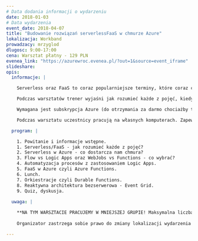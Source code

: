 ```yaml
---
# Data dodania informacji o wydarzeniu
date: 2018-01-03
# Data wydarzenia
event_date: 2018-04-07
title: "Budowanie rozwiązań serverlessFaaS w chmurze Azure"
lokalizacja: Workband
prowadzacy: mrzyglod
dlugosc: 9:00-17:00
cena: Warsztat płatny - 129 PLN
evenea_link: "https://azurewroc.evenea.pl/?out=1&source=event_iframe"
slideshare:
opis:
  informacje: |

    Serverless oraz FaaS to coraz popularniejsze terminy, które coraz częściej pojawiają się w artykułach branżowych oraz dyskusjach. Czym jednak dokładnie jest architektura bezserwerowa? W jaki sposób można ją wykorzystać, aby nasze rozwiązanie było łatwo skalowalne, proste w utrzymaniu i elastyczne jeśli chodzi o zmiany? Czy serverless to rewolucja czy tylko kolejny buzzword, który został wymyślony przez marketing, aby nakręcić sprzedaż? 

    Podczas warsztatów trener wyjaśni jak rozumieć każde z pojęć, kiedy jest to dobry wybór, a kiedy to pierwszy krok do problemów. Przedstawi także różne rozwiązania w chmurze Azure reklamnowane jako serverless i jakie są przypadki ich użycia. Co więcej, pomoże każdemu stworzyć architekturę bezserwerową w oparciu o FaaS, którą będzie można potem zaadaptować samemu według potrzeb.

    Wymagana jest subskrypcja Azure (do otrzymania za darmo chociażby tutaj: https://azure.microsoft.com/en-us/free/ bądź przyznawana automatycznie dla posiadaczy subskrypcji MSDN). Wymagane Visual Studio w wersji 2017 15.4 lub nowszej wraz z zainstalowanym Workload "Azure development".

    Podczas warsztatu uczestnicy pracują na własnych komputerach. Zapewniamy pizzę dla uczestników oraz dostęp do kawy i herbaty.

  program: |

    1. Powitanie i informacje wstępne.
    1. Serverless/FaaS - jak rozumieć każde z pojęć?
    2. Serverless w Azure - co dostarcza nam chmura?
    3. Flow vs Logic Apps oraz WebJobs vs Functions - co wybrać?
    4. Automatyzacja procesów z zastosowaniem Logic Apps.
    5. FaaS w Azure czyli Azure Functions.
    6. Lunch.
    7. Orkiestracje czyli Durable Functions.
    8. Reaktywna architektura bezserwerowa - Event Grid.
    9. Quiz, dyskusja.
  
  uwaga: |

    **NA TYM WARSZTACIE PRACUJEMY W MNIEJSZEJ GRUPIE! Maksymalna liczba uczestników tego wydarzenia to 17 osób. Uczenie się w takiej grupie, zapewni większy komfort pracy każdemu z uczestników.**
 
    Organizator zastrzega sobie prawo do zmiany lokalizacji wydarzenia oraz jego odwołania w przypadku niezgłoszenia się minimalnej liczby uczestników.

---
```

